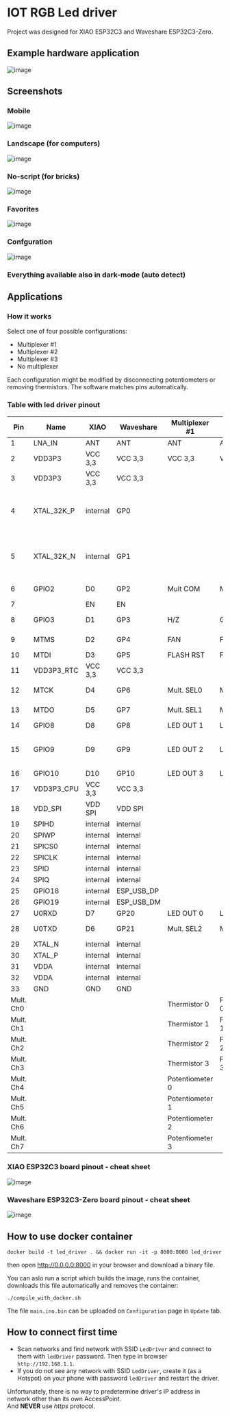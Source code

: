 # IOT RGB Led driver

Project was designed for XIAO ESP32C3 and Waveshare ESP32C3-Zero.

## Example hardware application

![image](doc/example_application.png)

## Screenshots

### Mobile

![image](doc/gui_mobile.png)

### Landscape (for computers)

![image](doc/gui_landscape.png)



### No-script (for bricks)

![image](doc/gui_bricks.png)


### Favorites

![image](doc/favorites.png)


### Confguration

![image](doc/gui_config.png)

### Everything available also in dark-mode (auto detect)


## Applications

### How it works

Select one of four possible configurations:
* Multiplexer #1
* Multiplexer #2
* Multiplexer #3
* No multiplexer

Each configuration might be modified by disconnecting potentiometers or removing thermistors.
The software matches pins automatically.

### Table with led driver pinout

Pin|Name|XIAO|Waveshare|Multiplexer #1|Multiplexer #2|Multiplexer #3|No multiplexer|Comment
---|----|----|---------|--------------|--------------|--------------|--------------|-------
1|LNA_IN|ANT|ANT|ANT|ANT|ANT|ANT|
2|VDD3P3|VCC 3,3|VCC 3,3|VCC 3,3|VCC 3,3|VCC 3,3|VCC 3,3|
3|VDD3P3|VCC 3,3|VCC 3,3|||||
4|XTAL_32K_P|internal|GP0|||||Cannot be connected during the booting (H/Z)
5|XTAL_32K_N|internal|GP1|||||Cannot be connected during the booting (H/Z)
6|GPIO2|D0|GP2|Mult COM|Mult COM|Mult COM|Potentiometer 0|
7||EN|EN|||||
8|GPIO3|D1|GP3|H/Z|GND|UP|Potentiometer 1|
9|MTMS|D2|GP4|FAN|FAN|FAN|Potentiometer 2|
10|MTDI|D3|GP5|FLASH RST|FLASH RST|FLASH RST|FLASH RST|
11|VDD3P3_RTC|VCC 3,3|VCC 3,3|||||
12|MTCK|D4|GP6|Mult. SEL0|Mult. SEL0|Mult. SEL0|FAN (short them all)|
13|MTDO|D5|GP7|Mult. SEL1|Mult. SEL1|Mult. SEL1|FAN (short them all)|
14|GPIO8|D8|GP8|LED OUT 1|LED OUT 1|LED OUT 1|LED OUT 1|
15|GPIO9|D9|GP9|LED OUT 2|LED OUT 2|LED OUT 2|LED OUT 2|Must be pulled-up during the booting
16|GPIO10|D10|GP10|LED OUT 3|LED OUT 3|LED OUT 3|LED OUT 3|
17|VDD3P3_CPU|VCC 3,3|VCC 3,3|||||
18|VDD_SPI|VDD SPI|VDD SPI|||||
19|SPIHD|internal|internal|||||
20|SPIWP|internal|internal|||||
21|SPICS0|internal|internal|||||
22|SPICLK|internal|internal|||||
23|SPID|internal|internal|||||
24|SPIQ|internal|internal|||||
25|GPIO18|internal|ESP_USB_DP|||||
26|GPIO19|internal|ESP_USB_DM|||||
27|U0RXD|D7|GP20|LED OUT 0|LED OUT 0|LED OUT 0|LED OUT 0|
28|U0TXD|D6|GP21|Mult. SEL2|Mult. SEL2|Mult. SEL2|FAN (short them all)|
29|XTAL_N|internal|internal|||||
30|XTAL_P|internal|internal|||||
31|VDDA|internal|internal|||||
32|VDDA|internal|internal|||||
33|GND|GND|GND|||||
Mult. Ch0||||Thermistor 0|Potentiometer 0|Thermistor 0||
Mult. Ch1||||Thermistor 1|Potentiometer 1|Thermistor 1||
Mult. Ch2||||Thermistor 2|Potentiometer 2|Thermistor 2||
Mult. Ch3||||Thermistor 3|Potentiometer 3|Thermistor 3||
Mult. Ch4||||Potentiometer 0||||
Mult. Ch5||||Potentiometer 1||||
Mult. Ch6||||Potentiometer 2||||
Mult. Ch7||||Potentiometer 3||||


### XIAO ESP32C3 board pinout - cheat sheet
![image](doc/xiao-esp32c3-board.png)


### Waveshare ESP32C3-Zero board pinout - cheat sheet
![image](doc/waveshare-esp32c3-zero.png)


## How to use docker container
```
docker build -t led_driver . && docker run -it -p 8000:8000 led_driver
```
then open http://0.0.0.0:8000 in your browser and download a binary file.

You can aslo run a script which builds the image, runs the container, downloads this file automatically and removes the container:
```
./compile_with_docker.sh
```

The file `main.ino.bin` can be uploaded on `Configuration` page in `Update` tab.


## How to connect first time

* Scan networks and find network with SSID `LedDriver` and connect to them with `ledDriver` password. Then type in browser `http://192.168.1.1`.
* If you do not see any network with SSID `LedDriver`, create it (as a Hotspot) on your phone with password `ledDriver` and restart the driver.

Unfortunately, there is no way to predetermine driver's IP address in network other than its own AccessPoint. <br>
And **NEVER** use *https* protocol.
